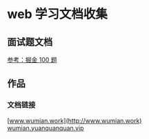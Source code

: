 # web 学习文档收集

## 面试题文档

[参考：掘金 100 题](https://juejin.cn/post/6844903885488783374)

## 作品

### 文档链接

[www.wumian.work](http://www.wumian.work)  
[wumian.yuanquanquan.vip](http://wumian.yuanquanquan.vip)  
